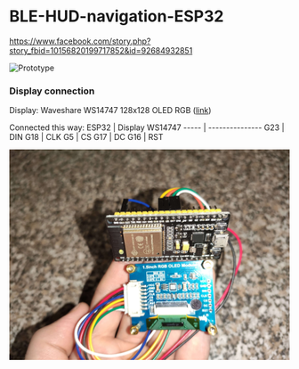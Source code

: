 # BLE-HUD-navigation-ESP32

https://www.facebook.com/story.php?story_fbid=10156820199717852&id=92684932851

![Prototype](IMG_BLE_HUD.png)

### Display connection
Display: Waveshare WS14747 128x128 OLED RGB ([link](https://www.waveshare.com/1.5inch-rgb-oled-module.htm))

Connected this way:
ESP32 | Display WS14747
----- | ---------------
G23 | DIN
G18 | CLK
G5 | CS
G17 | DC
G16 | RST

![Display connection](IMG_Display_connection.jpg)
